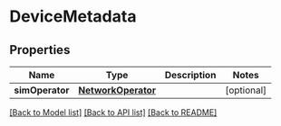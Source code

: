 # DeviceMetadata

## Properties
Name | Type | Description | Notes
------------ | ------------- | ------------- | -------------
**simOperator** | [**NetworkOperator**](NetworkOperator.md) |  | [optional] 

[[Back to Model list]](../README.md#documentation-for-models) [[Back to API list]](../README.md#documentation-for-api-endpoints) [[Back to README]](../README.md)


